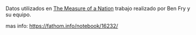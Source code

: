 Datos utilizados en [The Measure of a Nation](http://measure.fathom.info/) trabajo realizado por Ben Fry y su equipo.

mas info: https://fathom.info/notebook/16232/ 
